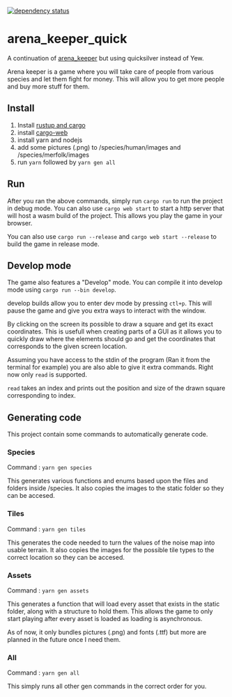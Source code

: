 [![dependency status](https://deps.rs/repo/github/lenscas/arena_keeper_quick/status.svg)](https://deps.rs/repo/github/lenscas/arena_keeper_quick)
# arena_keeper_quick
A continuation of [arena_keeper](https://github.com/lenscas/arena_keeper) but using quicksilver instead of Yew.

Arena keeper is a game where you will take care of people from various species and let them fight for money.
This will allow you to get more people and buy more stuff for them.

## Install
1. Install [rustup and cargo](https://www.rust-lang.org/tools/install)
2. install [cargo-web](https://github.com/koute/cargo-web)
3. install yarn and nodejs
4. add some pictures (.png) to /species/human/images and /species/merfolk/images
5. run `yarn` followed by `yarn gen all`

## Run

After you ran the above commands, simply run `cargo run` to run the project in debug mode. You can also use `cargo web start` to start a http server that will host a wasm build of the project. This allows you play the game in your browser.

You can also use `cargo run --release` and `cargo web start --release` to build the game in release mode.

## Develop mode

The game also features a "Develop" mode. You can compile it into develop mode using `cargo run --bin develop`.

develop builds allow you to enter dev mode by pressing `ctl+p`. This will pause the game and give you extra ways to interact with the window.

By clicking on the screen its possible to draw a square and get its exact coordinates. This is usefull when creating parts of a GUI as it allows you to quickly draw where the elements should go and get the coordinates that corresponds to the given screen location.

Assuming you have access to the stdin of the program (Ran it from the terminal for example) you are also able to give it extra commands. Right now only `read` is supported.

`read` takes an index and prints out the position and size of the drawn square corresponding to index.

## Generating code
This project contain some commands to automatically generate code.

### Species
Command : `yarn gen species`

This generates various functions and enums based upon the files and folders inside /species. It also copies the images to the static folder so they can be accesed.

### Tiles
Command : `yarn gen tiles`

This generates the code needed to turn the values of the noise map into usable terrain. It also copies the images for the possible tile types to the correct location so they can be accesed.

### Assets
Command : `yarn gen assets`

This generates a function that will load every asset that exists in the static folder, along with a structure to hold them. This allows the game to only start playing after every asset is loaded as loading is asynchronous.

As of now, it only bundles pictures (.png) and fonts (.ttf) but more are planned in the future once I need them.

### All
Command : `yarn gen all`

This simply runs all other gen commands in the correct order for you.
